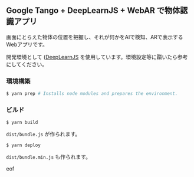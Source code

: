 ## Google Tango + DeepLearnJS + WebAR で物体認識アプリ

画面にとらえた物体の位置を把握し、それが何かをAIで検知、ARで表示するWebアプリです。  


開発環境として ([DeepLearnJS](https://github.com/PAIR-code/deeplearnjs/tree/master/starter/es6/) を使用しています。環境設定等に躓いたら参考にしてください。  

### 環境構築

```bash
$ yarn prep # Installs node modules and prepares the environment.
```

### ビルド

```
$ yarn build
```

`dist/bundle.js` が作られます。  

```
$ yarn deploy
```

`dist/bundle.min.js` も作られます。  

eof  
